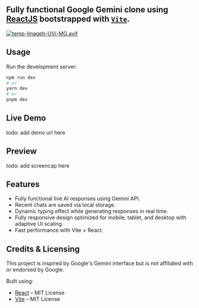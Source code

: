 ## Fully functional Google Gemini clone using [ReactJS](https://nextjs.org/) bootstrapped with [`Vite`](https://vite.dev).
[![temp-Imageh-UVi-MG.avif](https://i.postimg.cc/6q28CMgb/temp-Imageh-UVi-MG.avif)](https://postimg.cc/4HG4gQJp)

## Usage

Run the development server:

```bash
npm run dev
# or
yarn dev
# or
pnpm dev
```

## Live Demo

todo: add demo url here

## Preview

todo: add screencap here

## Features
* Fully functional live AI responses using Gemini API.
* Recent chats are saved via local storage.
* Dynamic typing effect while generating responses in real time.
* Fully responsive design optimized for mobile, tablet, and desktop with adaptive UI scaling.
* Fast performance with Vite + React.


## Credits & Licensing

This project is inspired by Google's Gemini interface but is not affiliated with or endorsed by Google.

Built using:
- [React](https://react.dev/) – MIT License
- [Vite](https://vitejs.dev/) – MIT License
